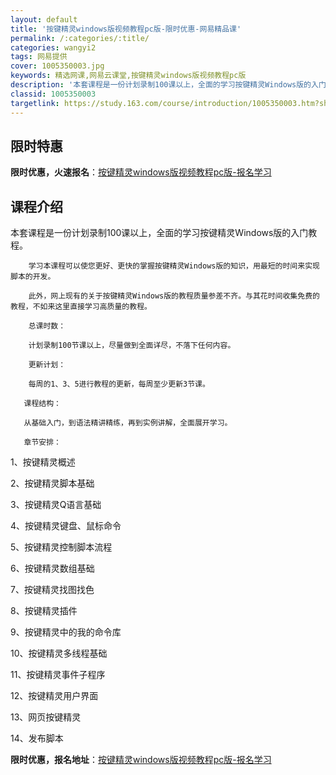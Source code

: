 ```yaml
---
layout: default
title: '按键精灵windows版视频教程pc版-限时优惠-网易精品课'
permalink: /:categories/:title/
categories: wangyi2
tags: 网易提供
cover: 1005350003.jpg
keywords: 精选网课,网易云课堂,按键精灵windows版视频教程pc版
description: '本套课程是一份计划录制100课以上，全面的学习按键精灵Windows版的入门教程。学习本课程可以使您更好、更快的掌握按键'
classid: 1005350003
targetlink: https://study.163.com/course/introduction/1005350003.htm?share=1&shareId=1025206652&utm_campaign=share&utm_medium=iphoneShare&utm_source=&utm_u=1025206652
---
```


## 限时特惠

**限时优惠，火速报名**：[按键精灵windows版视频教程pc版-报名学习](https://study.163.com/course/introduction/1005350003.htm?share=1&shareId=1025206652&utm_campaign=share&utm_medium=iphoneShare&utm_source=&utm_u=1025206652)

## 课程介绍

本套课程是一份计划录制100课以上，全面的学习按键精灵Windows版的入门教程。

        学习本课程可以使您更好、更快的掌握按键精灵Windows版的知识，用最短的时间来实现脚本的开发。

        此外，网上现有的关于按键精灵Windows版的教程质量参差不齐。与其花时间收集免费的教程，不如来这里直接学习高质量的教程。

        总课时数：

        计划录制100节课以上，尽量做到全面详尽，不落下任何内容。

        更新计划：

        每周的1、3、5进行教程的更新，每周至少更新3节课。

       课程结构：

       从基础入门，到语法精讲精练，再到实例讲解，全面展开学习。

       章节安排：

1、按键精灵概述

2、按键精灵脚本基础

3、按键精灵Q语言基础

4、按键精灵键盘、鼠标命令

5、按键精灵控制脚本流程

6、按键精灵数组基础

7、按键精灵找图找色

8、按键精灵插件

9、按键精灵中的我的命令库

10、按键精灵多线程基础

11、按键精灵事件子程序

12、按键精灵用户界面

13、网页按键精灵

14、发布脚本

**限时优惠，报名地址**：[按键精灵windows版视频教程pc版-报名学习](https://study.163.com/course/introduction/1005350003.htm?share=1&shareId=1025206652&utm_campaign=share&utm_medium=iphoneShare&utm_source=&utm_u=1025206652)

